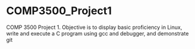 # COMP3500_Project1
COMP 3500 Project 1. Objective is to display basic proficiency in Linux, write and execute a C program using gcc and debugger, and demonstrate git
